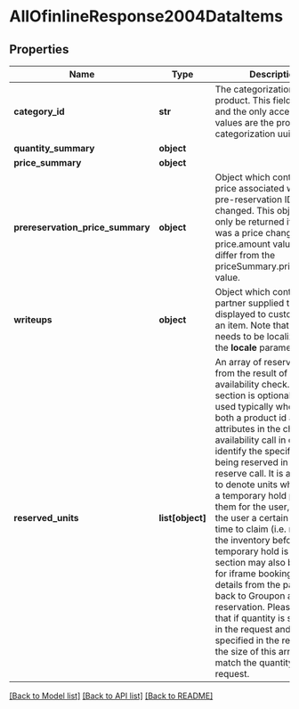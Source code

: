 # AllOfinlineResponse2004DataItems

## Properties
Name | Type | Description | Notes
------------ | ------------- | ------------- | -------------
**category_id** | **str** | The categorization for this product.  This field is a uuid and the only acceptable values are the provided categorization uuids.  | [optional] 
**quantity_summary** | **object** |  | [optional] 
**price_summary** | **object** |  | 
**prereservation_price_summary** | **object** | Object which contains the price associated with the pre-reservation ID if it has changed. This object should only be returned if there was a price change, and the price.amount value must differ from the priceSummary.price.amount value.  | [optional] 
**writeups** | **object** | Object which contains the partner supplied texts to be displayed to customers on an item. Note that the text needs to be localized with the **locale** parameter value.  | [optional] 
**reserved_units** | **list[object]** | An array of reserved units from the result of this availability check. This section is optional, and is used typically when passing both a product id and attributes in the check availability call in order to identify the specific units being reserved in the reserve call. It is also used to denote units which have a temporary hold placed on them for the user, allowing the user a certain amount of time to claim (i.e. reserve) the inventory before the temporary hold is lost. This section may also be used for iframe bookings to pass details from the partner back to Groupon about the reservation. Please note that if quantity is specified in the request and this is specified in the response, the size of this array should match the quantity in the request.  | [optional] 

[[Back to Model list]](../README.md#documentation-for-models) [[Back to API list]](../README.md#documentation-for-api-endpoints) [[Back to README]](../README.md)

